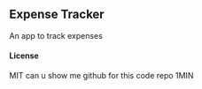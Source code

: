 ## Expense Tracker

An app to track expenses

#### License

MIT
can u show me github for this code repo 1MIN